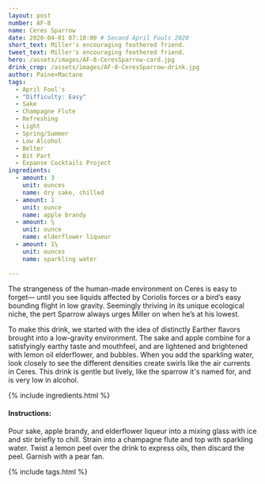 ```yaml
---
layout: post
number: AF-8
name: Ceres Sparrow
date: 2020-04-01 07:10:00 # Second April Fools 2020
short_text: Miller's encouraging feathered friend. 
tweet_text: Miller's encouraging feathered friend. 
hero: /assets/images/AF-8-CeresSparrow-card.jpg
drink_crop: /assets/images/AF-8-CeresSparrow-drink.jpg
author: Paine×Mactane
tags:
  - April Fool's
  - "Difficulty: Easy"
  - Sake
  - Champagne Flute
  - Refreshing
  - Light
  - Spring/Summer
  - Low Alcohol
  - Belter
  - Bit Part
  - Expanse Cocktails Project
ingredients:
  - amount: 3 
    unit: ounces
    name: dry sake, chilled
  - amount: 1
    unit: ounce
    name: apple brandy
  - amount: ¼
    unit: ounce
    name: elderflower liqueur
  - amount: 1¼
    unit: ounces
    name: sparkling water

---
```


The strangeness of the human-made environment on Ceres is easy to forget— until you see liquids affected by Coriolis forces or a bird’s easy bounding flight in low gravity. Seemingly thriving in its unique ecological niche, the pert Sparrow always urges Miller on when he’s at his lowest.

To make this drink, we started with the idea of distinctly Earther flavors brought into a low-gravity environment. The sake and apple combine for a satisfyingly earthy taste and mouthfeel, and are lightened and brightened with lemon oil elderflower, and bubbles. When you add the sparkling water, look closely to see the different densities create swirls like the air currents in Ceres. This drink is gentle but lively, like the sparrow it's named for, and is very low in alcohol. 

{% include ingredients.html %}

#### Instructions:

Pour sake, apple brandy, and elderflower liqueur into a mixing glass with ice and stir briefly to chill. Strain into a champagne flute and top with sparkling water. Twist a lemon peel over the drink to express oils, then discard the peel. Garnish with a pear fan. 

{% include tags.html %}

